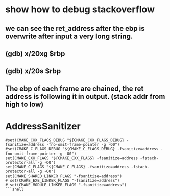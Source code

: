 # show how to debug stackoverflow
## we can see the ret_address after the ebp is overwrite after input a very long string.
## (gdb) x/20xg $rbp
## (gdb) x/20s $rbp
## The ebp of each frame are chained, the ret address is following it in output. (stack addr from high to low)


# AddressSanitizer
```shell
#set(CMAKE_CXX_FLAGS_DEBUG "${CMAKE_CXX_FLAGS_DEBUG} -fsanitize=address -fno-omit-frame-pointer -g -O0")
#set(CMAKE_C_FLAGS_DEBUG "${CMAKE_C_FLAGS_DEBUG} -fsanitize=address -fno-omit-frame-pointer -g -O0")
set(CMAKE_CXX_FLAGS "${CMAKE_CXX_FLAGS} -fsanitize=address -fstack-protector-all -g -O0")
set(CMAKE_C_FLAGS "${CMAKE_C_FLAGS} -fsanitize=address -fstack-protector-all -g -O0")
set(CMAKE_SHARED_LINKER_FLAGS "-fsanitize=address")
# set(CMAKE_EXE_LINKER_FLAGS "-fsanitize=address")
# set(CMAKE_MODULE_LINKER_FLAGS "-fsanitize=address")
```shell

